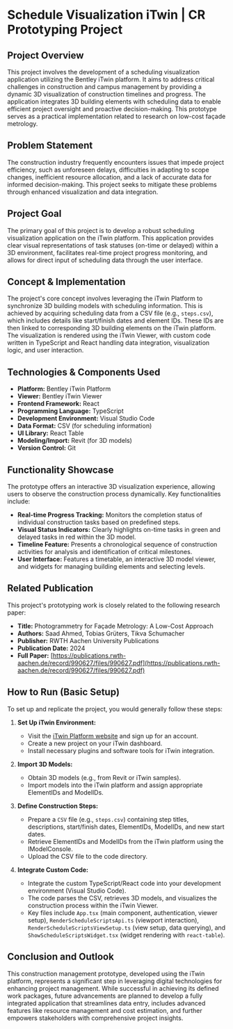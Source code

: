 # Schedule Visualization iTwin | CR Prototyping Project

## Project Overview

This project involves the development of a scheduling visualization application utilizing the Bentley iTwin platform. It aims to address critical challenges in construction and campus management by providing a dynamic 3D visualization of construction timelines and progress. The application integrates 3D building elements with scheduling data to enable efficient project oversight and proactive decision-making. This prototype serves as a practical implementation related to research on low-cost façade metrology.

## Problem Statement

The construction industry frequently encounters issues that impede project efficiency, such as unforeseen delays, difficulties in adapting to scope changes, inefficient resource allocation, and a lack of accurate data for informed decision-making. This project seeks to mitigate these problems through enhanced visualization and data integration.

## Project Goal

The primary goal of this project is to develop a robust scheduling visualization application on the iTwin platform. This application provides clear visual representations of task statuses (on-time or delayed) within a 3D environment, facilitates real-time project progress monitoring, and allows for direct input of scheduling data through the user interface.

## Concept & Implementation

The project's core concept involves leveraging the iTwin Platform to synchronize 3D building models with scheduling information. This is achieved by acquiring scheduling data from a CSV file (e.g., `steps.csv`), which includes details like start/finish dates and element IDs. These IDs are then linked to corresponding 3D building elements on the iTwin platform. The visualization is rendered using the iTwin Viewer, with custom code written in TypeScript and React handling data integration, visualization logic, and user interaction.

## Technologies & Components Used

* **Platform:** Bentley iTwin Platform
* **Viewer:** Bentley iTwin Viewer
* **Frontend Framework:** React
* **Programming Language:** TypeScript
* **Development Environment:** Visual Studio Code
* **Data Format:** CSV (for scheduling information)
* **UI Library:** React Table
* **Modeling/Import:** Revit (for 3D models)
* **Version Control:** Git

## Functionality Showcase

The prototype offers an interactive 3D visualization experience, allowing users to observe the construction process dynamically. Key functionalities include:
* **Real-time Progress Tracking:** Monitors the completion status of individual construction tasks based on predefined steps.
* **Visual Status Indicators:** Clearly highlights on-time tasks in green and delayed tasks in red within the 3D model.
* **Timeline Feature:** Presents a chronological sequence of construction activities for analysis and identification of critical milestones.
* **User Interface:** Features a timetable, an interactive 3D model viewer, and widgets for managing building elements and selecting levels.

## Related Publication

This project's prototyping work is closely related to the following research paper:

* **Title:** Photogrammetry for Façade Metrology: A Low-Cost Approach
* **Authors:** Saad Ahmed, Tobias Grüters, Tikva Schumacher
* **Publisher:** RWTH Aachen University Publications
* **Publication Date:** 2024
* **Full Paper:** [https://publications.rwth-aachen.de/record/990627/files/990627.pdf](https://publications.rwth-aachen.de/record/990627/files/990627.pdf)

## How to Run (Basic Setup)

To set up and replicate the project, you would generally follow these steps:

1.  **Set Up iTwin Environment:**
    * Visit the [iTwin Platform website](https://developer.bentley.com/products/itwinjs/) and sign up for an account.
    * Create a new project on your iTwin dashboard.
    * Install necessary plugins and software tools for iTwin integration.

2.  **Import 3D Models:**
    * Obtain 3D models (e.g., from Revit or iTwin samples).
    * Import models into the iTwin platform and assign appropriate ElementIDs and ModelIDs.

3.  **Define Construction Steps:**
    * Prepare a `CSV` file (e.g., `steps.csv`) containing step titles, descriptions, start/finish dates, ElementIDs, ModelIDs, and new start dates.
    * Retrieve ElementIDs and ModelIDs from the iTwin platform using the IModelConsole.
    * Upload the CSV file to the code directory.

4.  **Integrate Custom Code:**
    * Integrate the custom TypeScript/React code into your development environment (Visual Studio Code).
    * The code parses the CSV, retrieves 3D models, and visualizes the construction process within the iTwin Viewer.
    * Key files include `App.tsx` (main component, authentication, viewer setup), `RenderScheduleScriptsApi.ts` (viewport interaction), `RenderScheduleScriptsViewSetup.ts` (view setup, data querying), and `ShowScheduleScriptsWidget.tsx` (widget rendering with `react-table`).

## Conclusion and Outlook

This construction management prototype, developed using the iTwin platform, represents a significant step in leveraging digital technologies for enhancing project management. While successful in achieving its defined work packages, future advancements are planned to develop a fully integrated application that streamlines data entry, includes advanced features like resource management and cost estimation, and further empowers stakeholders with comprehensive project insights.
